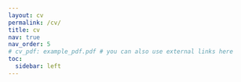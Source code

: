 ```yaml
---
layout: cv
permalink: /cv/
title: cv
nav: true
nav_order: 5
# cv_pdf: example_pdf.pdf # you can also use external links here
toc:
  sidebar: left
---
```

